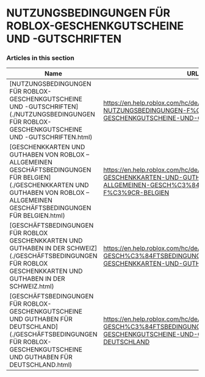 # NUTZUNGSBEDINGUNGEN FÜR ROBLOX-GESCHENKGUTSCHEINE UND -GUTSCHRIFTEN  
### Articles in this section
Name|URL
-|-
[NUTZUNGSBEDINGUNGEN FÜR ROBLOX-GESCHENKGUTSCHEINE UND -GUTSCHRIFTEN](./NUTZUNGSBEDINGUNGEN FÜR ROBLOX-GESCHENKGUTSCHEINE UND -GUTSCHRIFTEN.html) |https://en.help.roblox.com/hc/de/articles/12808609433108-NUTZUNGSBEDINGUNGEN-F%C3%9CR-ROBLOX-GESCHENKGUTSCHEINE-UND-GUTSCHRIFTEN
[GESCHENKKARTEN UND GUTHABEN VON ROBLOX – ALLGEMEINEN GESCHÄFTSBEDINGUNGEN FÜR BELGIEN](./GESCHENKKARTEN UND GUTHABEN VON ROBLOX – ALLGEMEINEN GESCHÄFTSBEDINGUNGEN FÜR BELGIEN.html) |https://en.help.roblox.com/hc/de/articles/17176205333652-GESCHENKKARTEN-UND-GUTHABEN-VON-ROBLOX-ALLGEMEINEN-GESCH%C3%84FTSBEDINGUNGEN-F%C3%9CR-BELGIEN
[GESCHÄFTSBEDINGUNGEN FÜR ROBLOX GESCHENKKARTEN UND GUTHABEN IN DER SCHWEIZ](./GESCHÄFTSBEDINGUNGEN FÜR ROBLOX GESCHENKKARTEN UND GUTHABEN IN DER SCHWEIZ.html) |https://en.help.roblox.com/hc/de/articles/16756334123028-GESCH%C3%84FTSBEDINGUNGEN-F%C3%9CR-ROBLOX-GESCHENKKARTEN-UND-GUTHABEN-IN-DER-SCHWEIZ
[GESCHÄFTSBEDINGUNGEN FÜR ROBLOX-GESCHENKGUTSCHEINE UND GUTHABEN FÜR DEUTSCHLAND](./GESCHÄFTSBEDINGUNGEN FÜR ROBLOX-GESCHENKGUTSCHEINE UND GUTHABEN FÜR DEUTSCHLAND.html) |https://en.help.roblox.com/hc/de/articles/16724481503124-GESCH%C3%84FTSBEDINGUNGEN-F%C3%9CR-ROBLOX-GESCHENKGUTSCHEINE-UND-GUTHABEN-F%C3%9CR-DEUTSCHLAND